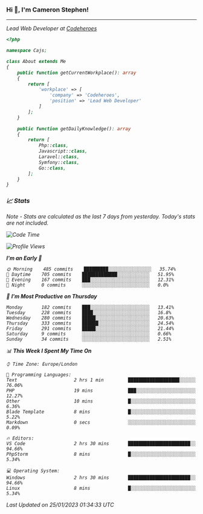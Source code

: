### Hi 👋, I'm Cameron Stephen!
<hr>
<p><em>Lead Web Developer at <a href="https://codeheroes.co.uk">Codeheroes</a></p>


```php
<?php

namespace Cajs;

class About extends Me
{
    public function getCurrentWorkplace(): array
    {
        return [
            'workplace' => [
                'company' => 'Codeheroes',
                'position' => 'Lead Web Developer'
            ]
        ];
    }

    public function getDailyKnowledge(): array
    {
        return [
            Php::class,
            Javascript::class,
            Laravel::class,
            Symfony::class,
            Go::class,
        ];
    }
}
```

### 📈 Stats
<p><em>Note - Stats are calculated as the last 7 days from yesterday. Today's stats are not included.</em></p>


<!--START_SECTION:waka-->
![Code Time](http://img.shields.io/badge/Code%20Time-3%2C239%20hrs%2024%20mins-blue)

![Profile Views](http://img.shields.io/badge/Profile%20Views-0-blue)

**I'm an Early 🐤** 

```text
🌞 Morning    485 commits    █████████░░░░░░░░░░░░░░░░   35.74% 
🌆 Daytime    705 commits    █████████████░░░░░░░░░░░░   51.95% 
🌃 Evening    167 commits    ███░░░░░░░░░░░░░░░░░░░░░░   12.31% 
🌙 Night      0 commits      ░░░░░░░░░░░░░░░░░░░░░░░░░   0.0%

```
📅 **I'm Most Productive on Thursday** 

```text
Monday       182 commits    ███░░░░░░░░░░░░░░░░░░░░░░   13.41% 
Tuesday      228 commits    ████░░░░░░░░░░░░░░░░░░░░░   16.8% 
Wednesday    280 commits    █████░░░░░░░░░░░░░░░░░░░░   20.63% 
Thursday     333 commits    ██████░░░░░░░░░░░░░░░░░░░   24.54% 
Friday       291 commits    █████░░░░░░░░░░░░░░░░░░░░   21.44% 
Saturday     9 commits      ░░░░░░░░░░░░░░░░░░░░░░░░░   0.66% 
Sunday       34 commits     ░░░░░░░░░░░░░░░░░░░░░░░░░   2.51%

```


📊 **This Week I Spent My Time On** 

```text
⌚︎ Time Zone: Europe/London

💬 Programming Languages: 
Text                     2 hrs 1 min         ███████████████████░░░░░░   76.06% 
PHP                      19 mins             ███░░░░░░░░░░░░░░░░░░░░░░   12.27% 
Other                    10 mins             █░░░░░░░░░░░░░░░░░░░░░░░░   6.36% 
Blade Template           8 mins              █░░░░░░░░░░░░░░░░░░░░░░░░   5.22% 
Markdown                 0 secs              ░░░░░░░░░░░░░░░░░░░░░░░░░   0.09%

🔥 Editors: 
VS Code                  2 hrs 30 mins       ███████████████████████░░   94.66% 
PhpStorm                 8 mins              █░░░░░░░░░░░░░░░░░░░░░░░░   5.34%

💻 Operating System: 
Windows                  2 hrs 30 mins       ███████████████████████░░   94.66% 
Linux                    8 mins              █░░░░░░░░░░░░░░░░░░░░░░░░   5.34%

```


 Last Updated on 25/01/2023 01:34:33 UTC
<!--END_SECTION:waka-->
